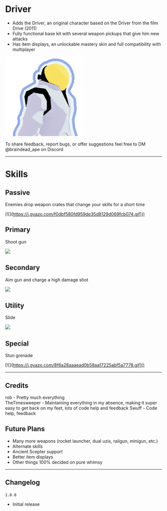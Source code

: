 # Driver
- Adds the Driver, an original character based on the Driver from the film Drive (2011)
- Fully functional base kit with several weapon pickups that give him new attacks
- Has item displays, an unlockable mastery skin and full compatibility with multiplayer

[![](https://raw.githubusercontent.com/ArcPh1r3/DriverMod/main/DriverUnityProject/Assets/Driver/Icons/texDriverIcon.png)]()

To share feedback, report bugs, or offer suggestions feel free to DM @braindead_ape on Discord

___

# Skills

## Passive
Enemies drop weapon crates that change your skills for a short time

[![](https://i.gyazo.com/f0dbf580fd959de35d8129d069fcb074.gif]()

## Primary
Shoot gun

[![](https://i.gyazo.com/0bc5c50c0bae98dea7a55486ef2c9eac.gif)]()

## Secondary
Aim gun and charge a high damage shot

[![](https://i.gyazo.com/22befe7019e39f9f10b515981917798c.gif)]()

## Utility
Slide

[![](https://i.gyazo.com/4a556489fc94135301fa3ae515784796.gif)]()

## Special
Stun grenade

[![](https://i.gyazo.com/8f6a28aaaead0b58aa17225abf5a7778.gif]()

___

## Credits
rob - Pretty much everything  
TheTimesweeper - Maintaining everything in my absence, making it super easy to get back on my feet, lots of code help and feedback
Swuff - Code help, feedback


## Future Plans
- Many more weapons (rocket launcher, dual uzis, railgun, minigun, etc.)
- Alternate skills
- Ancient Scepter support
- Better item displays
- Other things 100% decided on pure whimsy

___

## Changelog

`1.0.0`
- Initial release